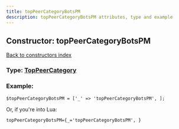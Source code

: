 ```yaml
---
title: topPeerCategoryBotsPM
description: topPeerCategoryBotsPM attributes, type and example
---
```

## Constructor: topPeerCategoryBotsPM  
[Back to constructors index](index.md)






### Type: [TopPeerCategory](../types/TopPeerCategory.md)


### Example:

```
$topPeerCategoryBotsPM = ['_' => 'topPeerCategoryBotsPM', ];
```  

Or, if you're into Lua:  


```
topPeerCategoryBotsPM={_='topPeerCategoryBotsPM', }

```


